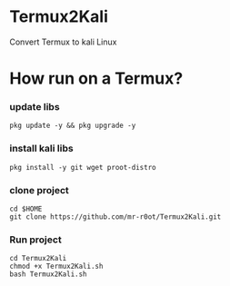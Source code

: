 # Termux2Kali
Convert Termux to kali Linux 


# How run on a Termux?
### update libs
```
pkg update -y && pkg upgrade -y
```

### install kali libs
```
pkg install -y git wget proot-distro
```

### clone project 
```
cd $HOME
git clone https://github.com/mr-r0ot/Termux2Kali.git
```

### Run project 
```
cd Termux2Kali
chmod +x Termux2Kali.sh
bash Termux2Kali.sh
```

